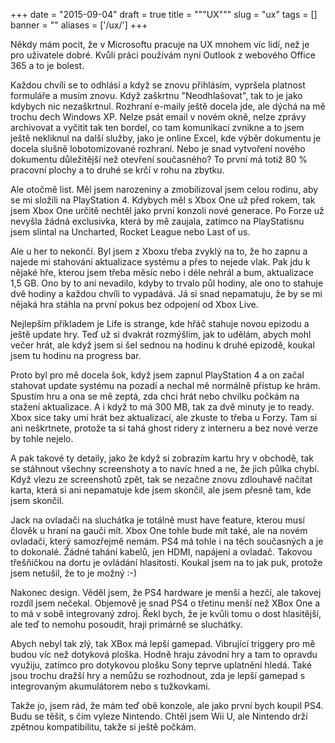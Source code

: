 
+++
date = "2015-09-04"
draft = true
title = """UX"""
slug = "ux"
tags = []
banner = ""
aliases = ['/ux/']
+++

Někdy mám pocit, že v Microsoftu pracuje na UX mnohem víc lidí, než je pro uživatele dobré. Kvůli práci používám nyní Outlook z webového Office 365 a to je bolest.

Každou chvíli se to odhlásí a když se znovu přihlásím, vypršela platnost formuláře a musím znovu. Když zaškrtnu "Neodhlašovat", tak to je jako kdybych nic nezaškrtnul. Rozhraní e-maily ještě docela jde, ale dýchá na mě trochu dech Windows XP. Nelze psát email v novém okně, nelze zprávy archivovat a vyčitit tak ten bordel, co tam komunikací zvnikne a to jsem ještě nekliknul na další služby, jako je online Excel, kde výběr dokumentu je docela slušně lobotomizované rozhraní. Nebo je snad vytvoření nového dokumentu důležitější než otevření současného? To první má totiž 80 % pracovní plochy a to druhé se krčí v rohu na zbytku.

Ale otočmě list. Měl jsem narozeniny a zmobilizoval jsem celou rodinu, aby se mi složili na PlayStation 4. Kdybych měl s Xbox One už před rokem, tak jsem Xbox One určitě nechtěl jako první konzoli nové generace. Po Forze už nevyšla žádná exclusivka, která by mě zaujala, zatímco na PlayStatisnu jsem slintal na Uncharted, Rocket League nebo Last of us.

Ale u her to nekončí. Byl jsem z Xboxu třeba zvyklý na to, že ho zapnu a najede mi stahování aktualizace systému a přes to nejede vlak. Pak jdu k nějaké hře, kterou jsem třeba měsíc nebo i déle nehrál a bum, aktualizace 1,5 GB. Ono by to ani nevadilo, kdyby to trvalo půl hodiny, ale ono to stahuje dvě hodiny a každou chvíli to vypadává. Já si snad nepamatuju, že by se mi nějaká hra stáhla na první pokus bez odpojení od Xbox Live.

Nejlepším příkladem je Life is strange, kde hřáč stahuje novou epizodu a ještě update hry. Teď už si dvakrát rozmýšlím, jak to udělám, abych mohl večer hrát, ale když jsem si šel sednou na hodinu k druhé epizodě, koukal jsem tu hodinu na progress bar.

Proto byl pro mě docela šok, když jsem zapnul PlayStation 4 a on začal stahovat update systému na pozadí a nechal mě normálně přístup ke hrám. Spustím hru a ona se mě zeptá, zda chci hrát nebo chvilku počkám na stažení aktualizace. A i když to má 300 MB, tak za dvě minuty je to ready. Xbox sice taky umí hrát bez aktualizací, ale zkuste to třeba u Forzy. Tam si ani neškrtnete, protože ta si tahá ghost ridery z interneru a bez nové verze by tohle nejelo.

A pak takové ty detaily, jako že když si zobrazím kartu hry v obchodě, tak se stáhnout všechny screenshoty a to navíc hned a ne, že jich půlka chybí. Když vlezu ze screenshotů zpět, tak se nezačne znovu zdlouhavě načítat karta, která si ani nepamatuje kde jsem skončil, ale jsem přesně tam, kde jsem skončil.

Jack na ovladači na sluchátka je totálně must have feature, kterou musí člověk u hraní na gauči mít. Xbox One tohle bude mít také, ale na novém ovladači, který samozřejmě nemám. PS4 má tohle i na těch současných a je to dokonalé. Žádné tahání kabelů, jen HDMI, napájení a ovladač. Takovou třešňičkou na dortu je ovládání hlasitosti. Koukal jsem na to jak puk, protože jsem netušil, že to je možný :-)

Nakonec design. Věděl jsem, že PS4 hardware je menší a hezčí, ale takovej rozdíl jsem nečekal. Objemově je snad PS4 o třetinu menší než XBox One a to má v sobě integrovaný zdroj. Řekl bych, že je kvůli tomu o dost hlasitější, ale teď to nemohu posoudit, hraji primárně se sluchátky.

Abych nebyl tak zlý, tak XBox má lepší gamepad. Vibrující triggery pro mě budou víc než dotyková ploška. Hodně hraju závodní hry a tam to opravdu využiju, zatímco pro dotykovou plošku Sony teprve uplatnění hledá. Také jsou trochu dražší hry a nemůžu se rozhodnout, zda je lepší gamepad s integrovaným akumulátorem nebo s tužkovkami.

Takže jo, jsem rád, že mám teď obě konzole, ale jako první bych koupil PS4. Budu se těšit, s čím vyleze Nintendo. Chtěl jsem Wii U, ale Nintendo drží zpětnou kompatibilitu, takže si ještě počkám.



